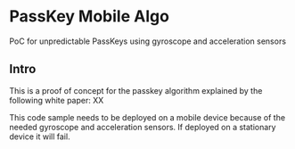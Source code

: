 # PassKey Mobile Algo
PoC for unpredictable PassKeys using gyroscope and acceleration sensors


## Intro
This is a proof of concept for the passkey algorithm explained by the following white paper: XX

This code sample needs to be deployed on a mobile device because of the needed gyroscope and acceleration sensors.
If deployed on a stationary device it will fail.
